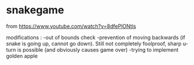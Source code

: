 # snakegame
from https://www.youtube.com/watch?v=8dfePlONtls

modifications :
-out of bounds check
-prevention of moving backwards (if snake is going up, cannot go down). Still not completely foolproof, sharp u-turn is possible (and obviously causes game over)
-trying to implement golden apple
